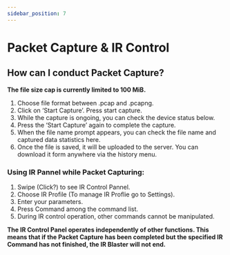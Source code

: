 ```yaml
---
sidebar_position: 7
---
```


# Packet Capture & IR Control

## How can I conduct Packet Capture?

**The file size cap is currently limited to 100 MiB.**

1.  Choose file format between .pcap and .pcapng. 
2. Click on ‘Start Capture’. Press start capture.
3. While the capture is ongoing, you can check the device status below.
4. Press the ‘Start Capture’ again to complete the capture. 
5. When the file name prompt appears, you can check the file name and captured data statistics here.
6. Once the file is saved, it will be uploaded to the server. You can download it form anywhere via the history menu. 

### Using IR Pannel while Packet Capturing:

1. Swipe (Click?) to see IR Control Pannel.
2. Choose IR Profile (To manage IR Proflie go to Settings).
3. Enter your parameters. 
4. Press Command among the command list. 
5. During IR control operation, other commands cannot be manipulated.

**The IR Control Panel operates independently of other functions. This means that if the Packet Capture has been completed but the specified IR Command has not finished, the IR Blaster will not end.**